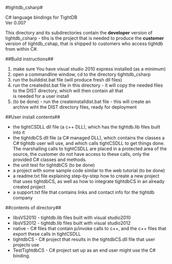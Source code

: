 #tightdb_csharp#

C# language bindings for TightDB  
Ver 0.007  


This directory and its subdirectories contain the **developer** version of tightdb_csharp - tihs is the project that is needed to produce the **customer** version of tightdb_cshap, that is shipped to customers who access tightdb from within C#.  

##Build instructions##

1) make sure You have visual studio 2010 express installed (as a minimum)  
2) open a commandline window, cd to the directory tighttdb_csharp  
3) run the builddist.bat file (will produce fresh dll files)  
4) run the createdist.bat file in this directory - it will copy the needed files to the DIST directory, which will then contain all that  
is needed for a user install  
5) (to be done) - run the createinstalldist.bat file  - this will create an archive wiht the DIST directory files, ready for deployment  

##User install contents##

- the tightCSDLL dll file (a c++ DLL), which has the tightdb.lib files built into it  
- the tightdbCS.dll file (a C# managed DLL), which contains the classes a C# tightdb user will use, and which calls tightCSDLL to get things done. The marshalling calls to tightCSDLL are placed in a protected area of the source, the customer do not have access to these calls, only the provided C# classes and methods.
- the unit test for tightdbCS (to be done)  
- a project with some sample code similar to the web tutorial (to be done)  
- a readme.txt file explaining step-by-step how to create a new project that uses tightdbCS, as well as how to integrate tightdbCS in an already created project
- a support.txt file that contains links and contact info for the tightdb company

##contents of directory##

- libsVS2010 - tightdb.lib files built with visual studio2010
- libsVS2012 - tightdb.lib files built with visual studio2012
- native - C# files that contain p/invoke calls to c++, and the c++ files that export these calls in tightCSDLL
- tightdbCS - C# project that results in the tightdbCS.dll file that user projects use
- TestTightdbCS - C# project set up as an end user might use the C# binding.